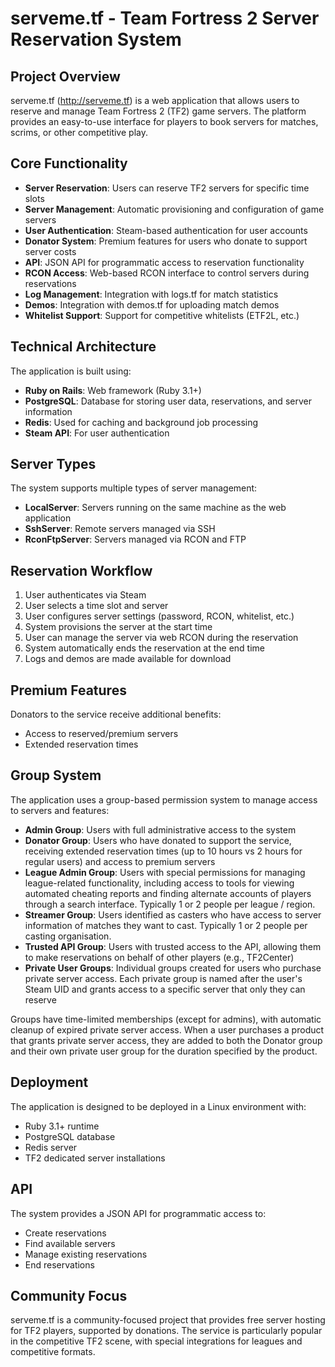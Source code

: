 # serveme.tf - Team Fortress 2 Server Reservation System

## Project Overview

serveme.tf (http://serveme.tf) is a web application that allows users to reserve and manage Team Fortress 2 (TF2) game servers. The platform provides an easy-to-use interface for players to book servers for matches, scrims, or other competitive play.

## Core Functionality

- **Server Reservation**: Users can reserve TF2 servers for specific time slots
- **Server Management**: Automatic provisioning and configuration of game servers
- **User Authentication**: Steam-based authentication for user accounts
- **Donator System**: Premium features for users who donate to support server costs
- **API**: JSON API for programmatic access to reservation functionality
- **RCON Access**: Web-based RCON interface to control servers during reservations
- **Log Management**: Integration with logs.tf for match statistics
- **Demos**: Integration with demos.tf for uploading match demos
- **Whitelist Support**: Support for competitive whitelists (ETF2L, etc.)

## Technical Architecture

The application is built using:

- **Ruby on Rails**: Web framework (Ruby 3.1+)
- **PostgreSQL**: Database for storing user data, reservations, and server information
- **Redis**: Used for caching and background job processing
- **Steam API**: For user authentication

## Server Types

The system supports multiple types of server management:

- **LocalServer**: Servers running on the same machine as the web application
- **SshServer**: Remote servers managed via SSH
- **RconFtpServer**: Servers managed via RCON and FTP

## Reservation Workflow

1. User authenticates via Steam
2. User selects a time slot and server
3. User configures server settings (password, RCON, whitelist, etc.)
4. System provisions the server at the start time
5. User can manage the server via web RCON during the reservation
6. System automatically ends the reservation at the end time
7. Logs and demos are made available for download

## Premium Features

Donators to the service receive additional benefits:

- Access to reserved/premium servers
- Extended reservation times

## Group System

The application uses a group-based permission system to manage access to servers and features:

- **Admin Group**: Users with full administrative access to the system
- **Donator Group**: Users who have donated to support the service, receiving extended reservation times (up to 10 hours vs 2 hours for regular users) and access to premium servers
- **League Admin Group**: Users with special permissions for managing league-related functionality, including access to tools for viewing automated cheating reports and finding alternate accounts of players through a search interface. Typically 1 or 2 people per league / region.
- **Streamer Group**: Users identified as casters who have access to server information of matches they want to cast. Typically 1 or 2 people per casting organisation.
- **Trusted API Group**: Users with trusted access to the API, allowing them to make reservations on behalf of other players (e.g., TF2Center)
- **Private User Groups**: Individual groups created for users who purchase private server access. Each private group is named after the user's Steam UID and grants access to a specific server that only they can reserve

Groups have time-limited memberships (except for admins), with automatic cleanup of expired private server access. When a user purchases a product that grants private server access, they are added to both the Donator group and their own private user group for the duration specified by the product.

## Deployment

The application is designed to be deployed in a Linux environment with:
- Ruby 3.1+ runtime
- PostgreSQL database
- Redis server
- TF2 dedicated server installations

## API

The system provides a JSON API for programmatic access to:
- Create reservations
- Find available servers
- Manage existing reservations
- End reservations

## Community Focus

serveme.tf is a community-focused project that provides free server hosting for TF2 players, supported by donations. The service is particularly popular in the competitive TF2 scene, with special integrations for leagues and competitive formats.
